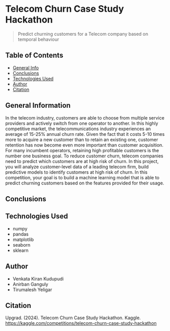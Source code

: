 # Telecom Churn Case Study Hackathon

> Predict churning customers for a Telecom company based on temporal behaviour

## Table of Contents

- [General Info](#general-information)
- [Conclusions](#conclusions)
- [Technologies Used](#technologies-used)
- [Author](#author)
- [Citation](#citation)

## General Information

In the telecom industry, customers are able to choose from multiple service providers and actively switch from one operator to another. In this highly competitive market, the telecommunications industry experiences an average of 15-25% annual churn rate. Given the fact that it costs 5-10 times more to acquire a new customer than to retain an existing one, customer retention has now become even more important than customer acquisition.
For many incumbent operators, retaining high profitable customers is the number one business goal. To reduce customer churn, telecom companies need to predict which customers are at high risk of churn. In this project, you will analyze customer-level data of a leading telecom firm, build predictive models to identify customers at high risk of churn.
In this competition, your goal is to build a machine learning model that is able to predict churning customers based on the features provided for their usage.

## Conclusions

## Technologies Used

- numpy
- pandas
- matplotlib
- seaborn
- sklearn

## Author

- Venkata Kiran Kudupudi
- Anirban Ganguly
- Tirumalesh Yeligar

## Citation

Upgrad. (2024). Telecom Churn Case Study Hackathon. Kaggle.
<https://kaggle.com/competitions/telecom-churn-case-study-hackathon>

<!-- Optional -->
<!-- ## License -->
<!-- This project is open source and available under the [... License](). -->

<!-- You don't have to include all sections - just the one's relevant to your project -->
